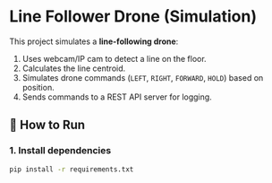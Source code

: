 # Line Follower Drone (Simulation)

This project simulates a **line-following drone**:
1. Uses webcam/IP cam to detect a line on the floor.
2. Calculates the line centroid.
3. Simulates drone commands (`LEFT`, `RIGHT`, `FORWARD`, `HOLD`) based on position.
4. Sends commands to a REST API server for logging.

## 🚀 How to Run

### 1. Install dependencies
```bash
pip install -r requirements.txt
